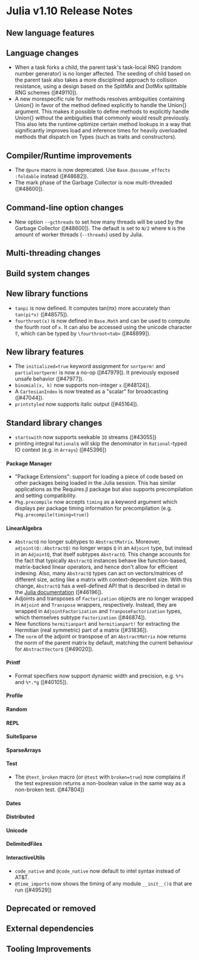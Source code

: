 Julia v1.10 Release Notes
========================

New language features
---------------------

Language changes
----------------

* When a task forks a child, the parent task's task-local RNG (random number generator) is no longer affected. The seeding of child based on the parent task also takes a more disciplined approach to collision resistance, using a design based on the SplitMix and DotMix splittable RNG schemes ([#49110]).
* A new morespecific rule for methods resolves ambiguities containing Union{} in favor of
  the method defined explicitly to handle the Union{} argument. This makes it possible to
  define methods to explicitly handle Union{} without the ambiguities that commonly would
  result previously. This also lets the runtime optimize certain method lookups in a way
  that significantly improves load and inference times for heavily overloaded methods that
  dispatch on Types (such as traits and constructors).

Compiler/Runtime improvements
-----------------------------

* The `@pure` macro is now deprecated. Use `Base.@assume_effects :foldable` instead ([#48682]).
* The mark phase of the Garbage Collector is now multi-threaded ([#48600]).

Command-line option changes
---------------------------

* New option `--gcthreads` to set how many threads will be used by the Garbage Collector ([#48600]).
  The default is set to `N/2` where `N` is the amount of worker threads (`--threads`) used by Julia.

Multi-threading changes
-----------------------


Build system changes
--------------------


New library functions
---------------------
* `tanpi` is now defined. It computes tan(πx) more accurately than `tan(pi*x)` ([#48575]).
* `fourthroot(x)` is now defined in `Base.Math` and can be used to compute the fourth root of `x`.
   It can also be accessed using the unicode character `∜`, which can be typed by `\fourthroot<tab>` ([#48899]).

New library features
--------------------
* The `initialized=true` keyword assignment for `sortperm!` and `partialsortperm!`
  is now a no-op ([#47979]). It previously exposed unsafe behavior ([#47977]).
* `binomial(x, k)` now supports non-integer `x` ([#48124]).
* A `CartesianIndex` is now treated as a "scalar" for broadcasting ([#47044]).
* `printstyled` now supports italic output ([#45164]).

Standard library changes
------------------------

* `startswith` now supports seekable `IO` streams ([#43055])
* printing integral `Rational`s will skip the denominator in `Rational`-typed IO context (e.g. in `Arrays`) ([#45396])

#### Package Manager

* "Package Extensions": support for loading a piece of code based on other
  packages being loaded in the Julia session.
  This has similar applications as the Requires.jl package but also
  supports precompilation and setting compatibility.
* `Pkg.precompile` now accepts `timing` as a keyword argument which displays per package timing information for precompilation (e.g. `Pkg.precompile(timing=true)`)

#### LinearAlgebra

* `AbstractQ` no longer subtypes to `AbstractMatrix`. Moreover, `adjoint(Q::AbstractQ)`
  no longer wraps `Q` in an `Adjoint` type, but instead in an `AdjointQ`, that itself
  subtypes `AbstractQ`. This change accounts for the fact that typically `AbstractQ`
  instances behave like function-based, matrix-backed linear operators, and hence don't
  allow for efficient indexing. Also, many `AbstractQ` types can act on vectors/matrices
  of different size, acting like a matrix with context-dependent size. With this change,
  `AbstractQ` has a well-defined API that is described in detail in the
  [Julia documentation](https://docs.julialang.org/en/v1/stdlib/LinearAlgebra/#man-linalg-abstractq)
  ([#46196]).
* Adjoints and transposes of `Factorization` objects are no longer wrapped in `Adjoint`
  and `Transpose` wrappers, respectively. Instead, they are wrapped in
  `AdjointFactorization` and `TranposeFactorization` types, which themselves subtype
  `Factorization` ([#46874]).
* New functions `hermitianpart` and `hermitianpart!` for extracting the Hermitian
  (real symmetric) part of a matrix ([#31836]).
* The `norm` of the adjoint or transpose of an `AbstractMatrix` now returns the norm of the
  parent matrix by default, matching the current behaviour for `AbstractVector`s ([#49020]).

#### Printf
* Format specifiers now support dynamic width and precision, e.g. `%*s` and `%*.*g` ([#40105]).

#### Profile


#### Random


#### REPL


#### SuiteSparse


#### SparseArrays


#### Test


* The `@test_broken` macro (or `@test` with `broken=true`) now complains if the test expression returns a
  non-boolean value in the same way as a non-broken test. ([#47804])

#### Dates


#### Distributed


#### Unicode


#### DelimitedFiles


#### InteractiveUtils

 * `code_native` and `@code_native` now default to intel syntax instead of AT&T.
 * `@time_imports` now shows the timing of any module `__init__()`s that are run ([#49529])

Deprecated or removed
---------------------


External dependencies
---------------------


Tooling Improvements
--------------------


<!--- generated by NEWS-update.jl: -->
